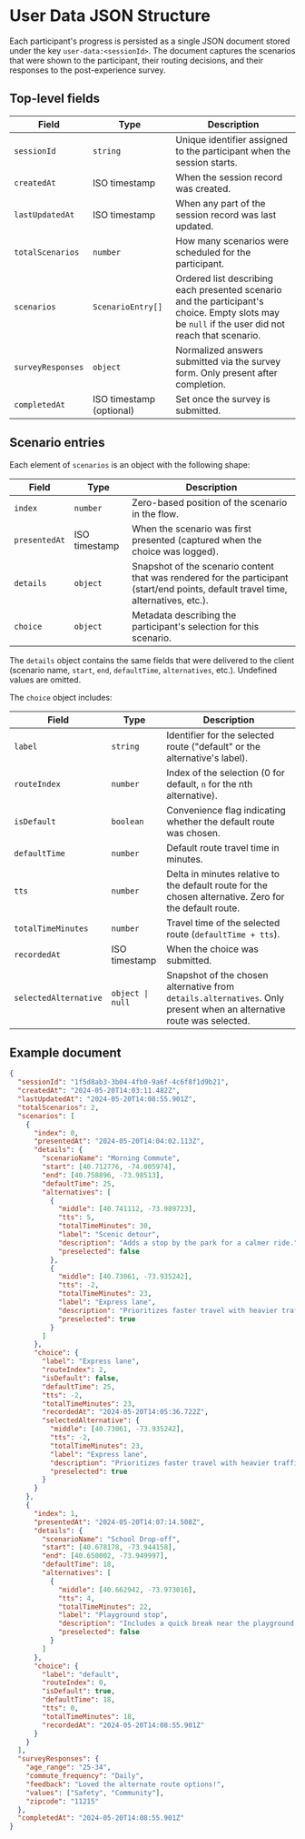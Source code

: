 # User Data JSON Structure

Each participant's progress is persisted as a single JSON document stored under the key `user-data:<sessionId>`. The document captures the scenarios that were shown to the participant, their routing decisions, and their responses to the post-experience survey.

## Top-level fields

| Field | Type | Description |
| ----- | ---- | ----------- |
| `sessionId` | `string` | Unique identifier assigned to the participant when the session starts. |
| `createdAt` | ISO timestamp | When the session record was created. |
| `lastUpdatedAt` | ISO timestamp | When any part of the session record was last updated. |
| `totalScenarios` | `number` | How many scenarios were scheduled for the participant. |
| `scenarios` | `ScenarioEntry[]` | Ordered list describing each presented scenario and the participant's choice. Empty slots may be `null` if the user did not reach that scenario. |
| `surveyResponses` | `object` | Normalized answers submitted via the survey form. Only present after completion. |
| `completedAt` | ISO timestamp (optional) | Set once the survey is submitted. |

## Scenario entries

Each element of `scenarios` is an object with the following shape:

| Field | Type | Description |
| ----- | ---- | ----------- |
| `index` | `number` | Zero-based position of the scenario in the flow. |
| `presentedAt` | ISO timestamp | When the scenario was first presented (captured when the choice was logged). |
| `details` | `object` | Snapshot of the scenario content that was rendered for the participant (start/end points, default travel time, alternatives, etc.). |
| `choice` | `object` | Metadata describing the participant's selection for this scenario. |

The `details` object contains the same fields that were delivered to the client (scenario name, `start`, `end`, `defaultTime`, `alternatives`, etc.). Undefined values are omitted.

The `choice` object includes:

| Field | Type | Description |
| ----- | ---- | ----------- |
| `label` | `string` | Identifier for the selected route ("default" or the alternative's label). |
| `routeIndex` | `number` | Index of the selection (0 for default, `n` for the nth alternative). |
| `isDefault` | `boolean` | Convenience flag indicating whether the default route was chosen. |
| `defaultTime` | `number` | Default route travel time in minutes. |
| `tts` | `number` | Delta in minutes relative to the default route for the chosen alternative. Zero for the default route. |
| `totalTimeMinutes` | `number` | Travel time of the selected route (`defaultTime + tts`). |
| `recordedAt` | ISO timestamp | When the choice was submitted. |
| `selectedAlternative` | `object \| null` | Snapshot of the chosen alternative from `details.alternatives`. Only present when an alternative route was selected. |

## Example document

```json
{
  "sessionId": "1f5d8ab3-3b04-4fb0-9a6f-4c6f8f1d9b21",
  "createdAt": "2024-05-20T14:03:11.482Z",
  "lastUpdatedAt": "2024-05-20T14:08:55.901Z",
  "totalScenarios": 2,
  "scenarios": [
    {
      "index": 0,
      "presentedAt": "2024-05-20T14:04:02.113Z",
      "details": {
        "scenarioName": "Morning Commute",
        "start": [40.712776, -74.005974],
        "end": [40.758896, -73.98513],
        "defaultTime": 25,
        "alternatives": [
          {
            "middle": [40.741112, -73.989723],
            "tts": 5,
            "totalTimeMinutes": 30,
            "label": "Scenic detour",
            "description": "Adds a stop by the park for a calmer ride.",
            "preselected": false
          },
          {
            "middle": [40.73061, -73.935242],
            "tts": -2,
            "totalTimeMinutes": 23,
            "label": "Express lane",
            "description": "Prioritizes faster travel with heavier traffic.",
            "preselected": true
          }
        ]
      },
      "choice": {
        "label": "Express lane",
        "routeIndex": 2,
        "isDefault": false,
        "defaultTime": 25,
        "tts": -2,
        "totalTimeMinutes": 23,
        "recordedAt": "2024-05-20T14:05:36.722Z",
        "selectedAlternative": {
          "middle": [40.73061, -73.935242],
          "tts": -2,
          "totalTimeMinutes": 23,
          "label": "Express lane",
          "description": "Prioritizes faster travel with heavier traffic.",
          "preselected": true
        }
      }
    },
    {
      "index": 1,
      "presentedAt": "2024-05-20T14:07:14.508Z",
      "details": {
        "scenarioName": "School Drop-off",
        "start": [40.678178, -73.944158],
        "end": [40.650002, -73.949997],
        "defaultTime": 18,
        "alternatives": [
          {
            "middle": [40.662942, -73.973016],
            "tts": 4,
            "totalTimeMinutes": 22,
            "label": "Playground stop",
            "description": "Includes a quick break near the playground.",
            "preselected": false
          }
        ]
      },
      "choice": {
        "label": "default",
        "routeIndex": 0,
        "isDefault": true,
        "defaultTime": 18,
        "tts": 0,
        "totalTimeMinutes": 18,
        "recordedAt": "2024-05-20T14:08:55.901Z"
      }
    }
  ],
  "surveyResponses": {
    "age_range": "25-34",
    "commute_frequency": "Daily",
    "feedback": "Loved the alternate route options!",
    "values": ["Safety", "Community"],
    "zipcode": "11215"
  },
  "completedAt": "2024-05-20T14:08:55.901Z"
}
```
